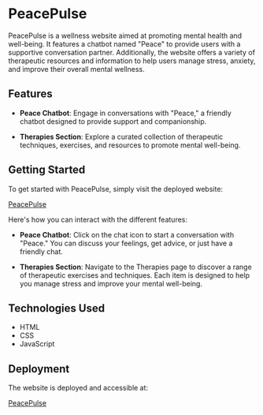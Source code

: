 # PeacePulse

PeacePulse is a wellness website aimed at promoting mental health and well-being. It features a chatbot named "Peace" to provide users with a supportive conversation partner. Additionally, the website offers a variety of therapeutic resources and information to help users manage stress, anxiety, and improve their overall mental wellness.

## Features

- **Peace Chatbot**: Engage in conversations with "Peace," a friendly chatbot designed to provide support and companionship.
  
- **Therapies Section**: Explore a curated collection of therapeutic techniques, exercises, and resources to promote mental well-being.

## Getting Started

To get started with PeacePulse, simply visit the deployed website:

[PeacePulse](https://main--peace-pulse.netlify.app/)

Here's how you can interact with the different features:

- **Peace Chatbot**: Click on the chat icon to start a conversation with "Peace." You can discuss your feelings, get advice, or just have a friendly chat.
  
- **Therapies Section**: Navigate to the Therapies page to discover a range of therapeutic exercises and techniques. Each item is designed to help you manage stress and improve your mental well-being.

## Technologies Used

- HTML
- CSS
- JavaScript

## Deployment

The website is deployed and accessible at: 

[PeacePulse](https://main--peace-pulse.netlify.app/)
